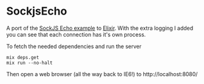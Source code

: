 # SockjsEcho

A port of the [SockJS Echo example](https://github.com/sockjs/sockjs-erlang/blob/master/examples/cowboy_echo.erl) to [Elixir](http://elixir-lang.org/).  With the extra logging I added you can see that each connection has it's own process. 

To fetch the needed dependencies and run the server

    mix deps.get
    mix run --no-halt

Then open a web browser (all the way back to IE6!) to http://localhost:8080/
